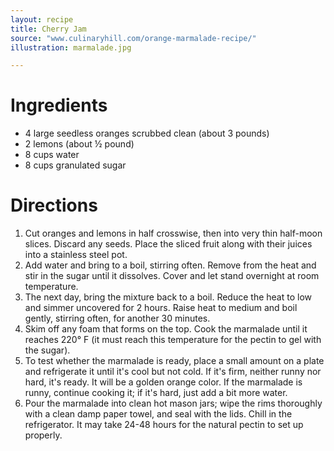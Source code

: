 ```yaml
---
layout: recipe
title: Cherry Jam
source: "www.culinaryhill.com/orange-marmalade-recipe/"
illustration: marmalade.jpg

---
```


# Ingredients

- 4 large seedless oranges scrubbed clean (about 3 pounds)
- 2 lemons (about ½ pound)
- 8 cups water
- 8 cups granulated sugar

# Directions

1. Cut oranges and lemons in half crosswise, then into very thin half-moon slices. Discard any seeds. Place the sliced fruit along with their juices into a stainless steel pot.
2. Add water and bring to a boil, stirring often. Remove from the heat and stir in the sugar until it dissolves. Cover and let stand overnight at room temperature.
3. The next day, bring the mixture back to a boil. Reduce the heat to low and simmer uncovered for 2 hours. Raise heat to medium and boil gently, stirring often, for another 30 minutes.
4. Skim off any foam that forms on the top. Cook the marmalade until it reaches 220° F (it must reach this temperature for the pectin to gel with the sugar).
5. To test whether the marmalade is ready, place a small amount on a plate and refrigerate it until it's cool but not cold. If it's firm, neither runny nor hard, it's ready. It will be a golden orange color. If the marmalade is runny, continue cooking it; if it's hard, just add a bit more water.
6. Pour the marmalade into clean hot mason jars; wipe the rims thoroughly with a clean damp paper towel, and seal with the lids. Chill in the refrigerator. It may take 24-48 hours for the natural pectin to set up properly.